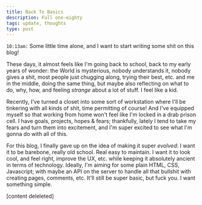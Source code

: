 ```yaml
---
title: Back To Basics
description: Full one-eighty
tags: update, thoughts
type: post
---
```


`10:13am:` Some little time alone, and I want to start writing some shit on this blog!

These days, it almost feels like I'm going back to school, back to my early years of wonder: the World is mysterious, nobody understands it, nobody gives a shit, most people just chugging along, trying their best, etc. and me in the middle, doing the same thing, but maybe also reflecting on what to do, why, how, and feeling *strange* about a lot of stuff. I feel like a kid.

Recently, I've turned a closet into some sort of workstation where I'll be tinkering with all kinds of shit, time permitting of course! And I've equipped myself so that working from home won't feel like I'm locked in a drab prison cell. I have goals, projects, hopes & fears; thankfully, lately I tend to take my fears and turn them into excitement, and I'm super excited to see what I'm gonna do with all of this.

For this blog, I finally gave up on the idea of making it super *evolved*: I want it to be barebone, really old school. Real easy to maintain. I want it to look cool, and feel right, improve the UX, etc. while keeping it absolutely ancient in terms of technology. Ideally, I'm aiming for some plain HTML, CSS, Javascript; with maybe an API on the server to handle all that bullshit with creating pages, comments, etc. It'll still be super basic, but fuck you. I want something simple.

[content deleleted]
